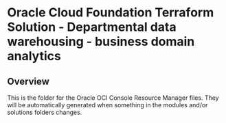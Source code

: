 # Oracle Cloud Foundation Terraform Solution - Departmental data warehousing - business domain analytics


## <a name="Info"></a>Overview
This is the folder for the Oracle OCI Console Resource Manager files. 
They will be automatically generated when something in the modules and/or solutions folders changes.